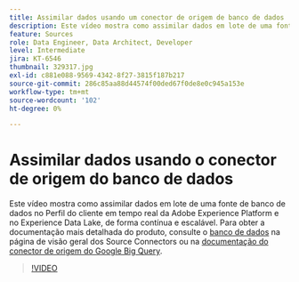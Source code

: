 ```yaml
---
title: Assimilar dados usando um conector de origem de banco de dados
description: Este vídeo mostra como assimilar dados em lote de uma fonte de banco de dados no Perfil do cliente em tempo real da Adobe Experience Platform e no Experience Data Lake, de forma contínua e escalável.
feature: Sources
role: Data Engineer, Data Architect, Developer
level: Intermediate
jira: KT-6546
thumbnail: 329317.jpg
exl-id: c881e088-9569-4342-8f27-3815f187b217
source-git-commit: 286c85aa88d44574f00ded67f0de8e0c945a153e
workflow-type: tm+mt
source-wordcount: '102'
ht-degree: 0%

---
```


# Assimilar dados usando o conector de origem do banco de dados

Este vídeo mostra como assimilar dados em lote de uma fonte de banco de dados no Perfil do cliente em tempo real da Adobe Experience Platform e no Experience Data Lake, de forma contínua e escalável. Para obter a documentação mais detalhada do produto, consulte o [banco de dados](https://experienceleague.adobe.com/docs/experience-platform/sources/home.html?lang=pt-BR#database) na página de visão geral dos Source Connectors ou na [documentação do conector de origem do Google Big Query](https://experienceleague.adobe.com/docs/experience-platform/sources/ui-tutorials/create/databases/bigquery.html?lang=pt-BR).

>[!VIDEO](https://video.tv.adobe.com/v/3413372?learn=on&enablevpops&captions=por_br)
